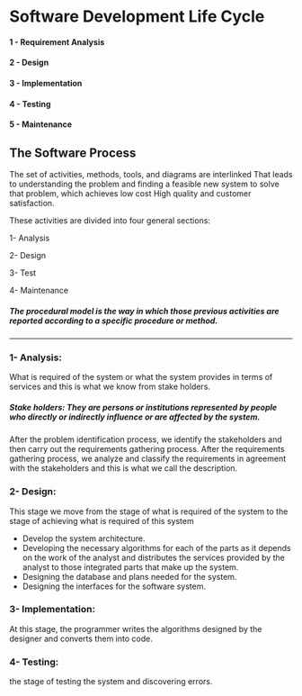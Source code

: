# Software Development Life Cycle
#### 1 - Requirement Analysis
#### 2 - Design
#### 3 - Implementation
#### 4 - Testing
#### 5 - Maintenance

## The Software Process
The set of activities, methods, tools, and diagrams are interlinked
That leads to understanding the problem and finding a feasible new system to solve that problem, which achieves low cost
High quality and customer satisfaction.

These activities are divided into four general sections:

1- Analysis

2- Design

3- Test

4- Maintenance

##### The procedural model is the way in which those previous activities are reported according to a specific procedure or method.
<hr>

### 1- Analysis:
What is required of the system or what the system provides in terms of services and this is what we know from stake holders.
##### Stake holders: They are persons or institutions represented by people who directly or indirectly influence or are affected by the system.

After the problem identification process, we identify the stakeholders and then carry out the requirements gathering process.
After the requirements gathering process, we analyze and classify the requirements in agreement with the stakeholders and this is what we call the description.
 

### 2- Design: 
This stage we move from the stage of what is required of the system to the stage of achieving what is required of this system

- Develop the system architecture.
- Developing the necessary algorithms for each of the parts as it depends on the work of the analyst and distributes the services provided by the analyst to those integrated parts that make up the system.
- Designing the database and plans needed for the system.
- Designing the interfaces for the software system.


### 3- Implementation:
At this stage, the programmer writes the algorithms designed by the designer and converts them into code.

### 4- Testing: 
the stage of testing the system and discovering errors.
